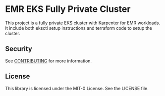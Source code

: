 # EMR EKS Fully Private Cluster

This project is a fully private EKS cluster with Karpenter for EMR workloads. It include both eksctl setup instructions and terraform code to setup the cluster.

## Security

See [CONTRIBUTING](CONTRIBUTING.md#security-issue-notifications) for more information.

## License

This library is licensed under the MIT-0 License. See the LICENSE file.

